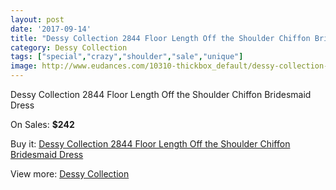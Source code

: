 ```yaml
---
layout: post
date: '2017-09-14'
title: "Dessy Collection 2844 Floor Length Off the Shoulder Chiffon Bridesmaid Dress"
category: Dessy Collection
tags: ["special","crazy","shoulder","sale","unique"]
image: http://www.eudances.com/10310-thickbox_default/dessy-collection-2844-floor-length-off-the-shoulder-chiffon-bridesmaid-dress.jpg
---
```

Dessy Collection 2844 Floor Length Off the Shoulder Chiffon Bridesmaid Dress

On Sales: **$242**
<a href="https://www.eudances.com/en/dessy-collection/3364-dessy-collection-2844-floor-length-off-the-shoulder-chiffon-bridesmaid-dress.html"><amp-img layout="responsive" width="600" height="600" src="//www.eudances.com/10310-thickbox_default/dessy-collection-2844-floor-length-off-the-shoulder-chiffon-bridesmaid-dress.jpg" alt="Dessy Collection 2844 Floor Length Off the Shoulder Chiffon Bridesmaid Dress 0" /></a>
<a href="https://www.eudances.com/en/dessy-collection/3364-dessy-collection-2844-floor-length-off-the-shoulder-chiffon-bridesmaid-dress.html"><amp-img layout="responsive" width="600" height="600" src="//www.eudances.com/10313-thickbox_default/dessy-collection-2844-floor-length-off-the-shoulder-chiffon-bridesmaid-dress.jpg" alt="Dessy Collection 2844 Floor Length Off the Shoulder Chiffon Bridesmaid Dress 1" /></a>
<a href="https://www.eudances.com/en/dessy-collection/3364-dessy-collection-2844-floor-length-off-the-shoulder-chiffon-bridesmaid-dress.html"><amp-img layout="responsive" width="600" height="600" src="//www.eudances.com/10312-thickbox_default/dessy-collection-2844-floor-length-off-the-shoulder-chiffon-bridesmaid-dress.jpg" alt="Dessy Collection 2844 Floor Length Off the Shoulder Chiffon Bridesmaid Dress 2" /></a>
<a href="https://www.eudances.com/en/dessy-collection/3364-dessy-collection-2844-floor-length-off-the-shoulder-chiffon-bridesmaid-dress.html"><amp-img layout="responsive" width="600" height="600" src="//www.eudances.com/10311-thickbox_default/dessy-collection-2844-floor-length-off-the-shoulder-chiffon-bridesmaid-dress.jpg" alt="Dessy Collection 2844 Floor Length Off the Shoulder Chiffon Bridesmaid Dress 3" /></a>

Buy it: [Dessy Collection 2844 Floor Length Off the Shoulder Chiffon Bridesmaid Dress](https://www.eudances.com/en/dessy-collection/3364-dessy-collection-2844-floor-length-off-the-shoulder-chiffon-bridesmaid-dress.html "Dessy Collection 2844 Floor Length Off the Shoulder Chiffon Bridesmaid Dress")

View more: [Dessy Collection](https://www.eudances.com/en/60-Dessy-Collection "Dessy Collection")